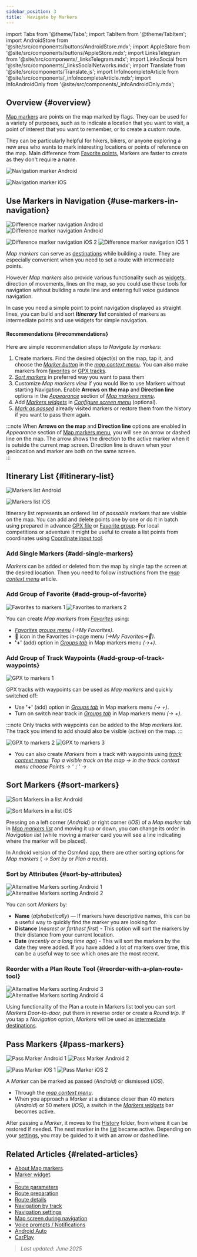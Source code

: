 ```yaml
---
sidebar_position: 3
title:  Navigate by Markers
---
```


import Tabs from '@theme/Tabs';
import TabItem from '@theme/TabItem';
import AndroidStore from '@site/src/components/buttons/AndroidStore.mdx';
import AppleStore from '@site/src/components/buttons/AppleStore.mdx';
import LinksTelegram from '@site/src/components/_linksTelegram.mdx';
import LinksSocial from '@site/src/components/_linksSocialNetworks.mdx';
import Translate from '@site/src/components/Translate.js';
import InfoIncompleteArticle from '@site/src/components/_infoIncompleteArticle.mdx';
import InfoAndroidOnly from '@site/src/components/_infoAndroidOnly.mdx';



## Overview {#overview}

[Map markers](../../personal/markers.md) are points on the map marked by flags. They can be used for a variety of purposes, such as to indicate a location that you want to visit, a point of interest that you want to remember, or to create a custom route.  

They can be particularly helpful for hikers, bikers, or anyone exploring a new area who wants to mark interesting locations or points of reference on the map. Main difference from [Favorite points](../../personal/favorites.md), Markers are faster to create as they don't require a name.

<Tabs groupId="operating-systems" queryString="operating-systems">

<TabItem value="android" label="Android">  

![Navigation marker Android](@site/static/img/navigation/marker/navigation_marker_android.png)

</TabItem>

<TabItem value="ios" label="iOS">

![Navigation marker iOS](@site/static/img/navigation/marker/navigation_marker_ios.png)

</TabItem>

</Tabs>


## Use Markers in Navigation {#use-markers-in-navigation}

<Tabs groupId="operating-systems" queryString="operating-systems">

<TabItem value="android" label="Android">  

 ![Difference marker navigation Android](@site/static/img/navigation/marker/markers_ex_andr_2.png) ![Difference marker navigation Android](@site/static/img/navigation/marker/markers_ex_andr_1.png)

</TabItem>

<TabItem value="ios" label="iOS">

![Difference marker navigation iOS 2](@site/static/img/navigation/marker/markers_ex_ios_2.png) ![Difference marker navigation iOS 1](@site/static/img/navigation/marker/markers_ex_ios_1.png)

</TabItem>

</Tabs>

*Map markers* can serve as [destinations](./route-navigation#set-destinations) while building a route. They are especially convenient when you need to set a route with intermediate points.

However *Map markers* also provide various functionality such as [widgets](../../widgets/markers.md), direction of movements, lines on the map, so you could use these tools for navigation without building a route line and entering full voice guidance navigation.

In case you need a simple point to point navigation displayed as straight lines, you can build and sort ***Itinerary list*** consisted of markers as intermediate points and use widgets for simple navigation.


#### Recommendations {#recommendations}

Here are simple recommendation steps to *Navigate by markers*:

1. Create markers. Find the desired object(s) on the map, tap it, and choose the *[Marker button](../../personal/markers.md#add--edit-markers)* in the *[map context menu](../../map/map-context-menu.md#add--edit-marker)*. You can also make markers from [favorites](#add-group-of-favorite) or [GPX tracks](#add-group-of-track-waypoints).
2. [*Sort markers*](#sort-markers) in preferred way you want to pass them
3. Customize *Map markers view* if you would like to use Markers without starting Navigation. Enable **Arrows on the map** and **Direction line** options in the *[Appearance](../../personal/markers.md#appearance-on-the-map)* section of *[Map markers menu](../../personal/markers.md#actions)*.
4. Add *[Markers widgets](../../personal/markers.md#markers)* in *[Configure screen menu](../../widgets/configure-screen.md)* (optional).
5. [*Mark as passed*](#pass-markers) already visited markers or restore them from the history if you want to pass them again.

:::note
When **Arrows on the map** and **Direction line** options are enabled in *Appearance* section of [Map markers menu](../../personal/markers.md#appearance-on-the-map), you will see an arrow or dashed line on the map. The arrow shows the direction to the active marker when it is outside the current map screen. Direction line is drawn when your geolocation and marker are both on the same screen.  
:::


## Itinerary List {#itinerary-list}

<Tabs groupId="operating-systems" queryString="operating-systems">

<TabItem value="android" label="Android">  

![Markers list Android](@site/static/img/navigation/marker/markers_list_andr.png)

</TabItem>

<TabItem value="ios" label="iOS">

![Markers list iOS](@site/static/img/navigation/marker/markers_list_ios.png)

</TabItem>

</Tabs>


Itinerary list represents an ordered list of *passable* markers that are visible on the map. You can add and delete points one by one or do it in batch using prepared in advance [GPX file](#add-group-of-track-waypoints) or [Favorite group](#add-group-of-favorite). For local competitions or adventure it might be useful to create a list points from coordinates using [Coordinate input tool](../../plan-route/coordinate-input.md).


### Add Single Markers {#add-single-markers}

*Markers* can be added or deleted from the map by single tap the screen at the desired location. Then you need to follow instructions from the *[map context menu](../../map/map-context-menu.md#add--edit-marker)* article.  


### Add Group of Favorite {#add-group-of-favorite}

<InfoAndroidOnly />

![Favorites to markers 1](@site/static/img/navigation/marker/markers_favorites_andr_3.png) ![Favorites to markers 2](@site/static/img/navigation/marker/markers_favorites_andr_2.png)

You can create *Map markers* from *[Favorites](../../personal/favorites.md)* using:

- *[Favorites groups menu](../../personal/favorites.md#favorite-group-actions)* *(<Translate android="true" ids="shared_string_menu,shared_string_my_places"/>→My Favorites)*.
- &#128681; icon in the Favorites in-page menu *(<Translate android="true" ids="shared_string_menu,shared_string_my_places"/>→My Favorites→&#128681;)*.
- **'+'** (add) option  in *[Groups tab](../../personal/markers.md#marker-groups)* in Map markers menu *(<Translate android="true" ids="shared_string_menu,map_markers,shared_string_groups"/>→+)*.  


### Add Group of Track Waypoints {#add-group-of-track-waypoints}

<InfoAndroidOnly />

![GPX to markers 1](@site/static/img/navigation/marker/track_to_markers_andr.png)

GPX tracks with waypoints can be used as *Map markers* and quickly switched off:

- Use **'+'** (add) option  in *[Groups tab](../../personal/markers.md#marker-groups)* in Map markers menu *(<Translate android="true" ids="shared_string_menu,map_markers,shared_string_groups"/>→ +)*.
- Turn on switch near track in *[Groups tab](../../personal/markers.md#marker-groups)* in Map markers menu *(<Translate android="true" ids="shared_string_menu,map_markers,shared_string_groups"/>→ +)*.

:::note
Only tracks with waypoints can be added to the *Map markers list*. The track you intend to add should also be visible (active) on the map.
:::

![GPX to markers 2](@site/static/img/navigation/marker/track_to_markers_andr_2.png) ![GPX to markers 3](@site/static/img/navigation/marker/track_to_markers_andr_3.png)

- You can also create *Markers* from a track with waypoints using *[track context menu](../../map/tracks/track-context-menu.md#points--waypoints)*: *Tap a visible track on the map → in the track context menu choose Points → '&#8942;' → <Translate android="true" ids="add_group_to_markers"/>*


## Sort Markers {#sort-markers}

<Tabs groupId="operating-systems" queryString="operating-systems">

<TabItem value="android" label="Android">  

![Sort Markers in a list Android](@site/static/img/navigation/marker/sort_markers_andr.png)

</TabItem>

<TabItem value="ios" label="iOS">

![Sort Markers in a list iOS](@site/static/img/navigation/marker/sort_markers_ios.png)

</TabItem>

</Tabs>

Pressing on a left corner (*Android*) or right corner (*iOS*) of a *Map marker* tab in *[Map markers list](../../personal/markers.md#itinerary-list)* and moving it up or down, you can change its order in *Navigation list* (while moving a marker card you will see a line indicating where the marker will be placed).

In Android version of the OsmAnd app, there are other sorting options for *Map markers* (*<Translate android="true" ids="shared_string_menu,map_markers,shared_string_more"/> →* *Sort by* or *Plan a route*).


### Sort by Attributes {#sort-by-attributes}

<Tabs groupId="operating-systems" queryString="operating-systems">

<TabItem value="android" label="Android">  

![Alternative Markers sorting Android 1](@site/static/img/navigation/marker/sorting_markers_andr_1.png) ![Alternative Markers sorting Android 2](@site/static/img/navigation/marker/sorting_markers_andr_2.png)

</TabItem>

<TabItem value="ios" label="iOS">

<InfoAndroidOnly />

</TabItem>

</Tabs>

You can sort *Markers* by:

- **Name** (*alphabetically*) — If markers have descriptive names, this can be a useful way to quickly find the marker you are looking for.
- **Distance** (*nearest or farthest first*) - This option will sort the markers by their distance from your current location.
- **Date** (*recently or a long time ago*) - This will sort the markers by the date they were added. If you have added a lot of markers over time, this can be a useful way to see which ones are the most recent.


### Reorder with a Plan Route Tool {#reorder-with-a-plan-route-tool}

<InfoAndroidOnly />

![Alternative Markers sorting Android 3](@site/static/img/navigation/marker/sorting_markers_andr_3.png) ![Alternative Markers sorting Android 4](@site/static/img/navigation/marker/sorting_markers_andr_4.png)

Using functionality of the Plan a route in Markers list tool you can sort *Markers* *Door-to-door*, put them in reverse order or create a *Round trip*. If you tap a *Navigation* option, *Markers* will be used as [intermediate destinations](../setup/route-navigation.md#intermediate-destinations).


## Pass Markers {#pass-markers}

<Tabs groupId="operating-systems" queryString="operating-systems">

<TabItem value="android" label="Android">  

![Pass Marker Android 1](@site/static/img/navigation/marker/pass_markers_andr_1.png) ![Pass Marker Android 2](@site/static/img/navigation/marker/pass_markers_andr_2.png)

</TabItem>

<TabItem value="ios" label="iOS">

![Pass Marker iOS 1](@site/static/img/navigation/marker/pass_markers_ios_1.png) ![Pass Marker iOS 2](@site/static/img/navigation/marker/pass_markers_ios_2.png)

</TabItem>

</Tabs>

A *Marker* can be marked as passed (*Android*) or dismissed (*iOS*).

- Through the *[map context menu](../../map/map-context-menu.md#add--edit-marker)*.  
- When you approach a *Marker* at a distance closer than 40 meters (*Android*) or 50 meters (*iOS*), a switch in the *[Markers widgets](../../widgets/markers.md#top-bar-widget)* bar becomes active.  

After passing a *Marker*, it moves to the [History](../../personal/markers.md#history) folder, from where it can be restored if needed. The next marker in the [list](#itinerary-list) became active. Depending on your [settings](#use-markers-in-navigation), you may be guided to it with an arrow or dashed line.


## Related Articles {#related-articles}

- [About Map markers](../../personal/markers.md).
- [Marker widget](../../widgets/markers.md).  
__
- [Route parameters](../routing/osmand-routing.md#routing-types)
- [Route preparation](./route-navigation.md)
- [Route details](./route-details.md)
- [Navigation by track](./gpx-navigation.md)
- [Navigation settings](../guidance/navigation-settings.md)
- [Map screen during navigation](../guidance/map-during-navigation.md)
- [Voice prompts / Notifications](../guidance/voice-navigation.md)
- [Android Auto](../auto-car.md)
- [CarPlay](../car-play.md)

> *Last updated: June 2025*
